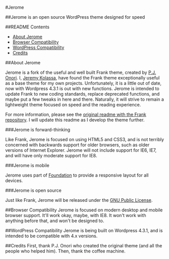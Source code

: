 #Jerome

##Jerome is an open source WordPress theme designed for speed

##README Contents
* [About Jerome](#about-Jerome)
* [Browser Compatibility](#browser-compatibility)
* [WordPress Compatibility](#wordpress-compatibility)
* [Credits](#credits)

<a name="about-Jerome"></a>
##About Jerome

Jerome is a fork of the useful and well built Frank theme, created by [P.J. Onori](http://somerandomdude.com). I, [Jeremy Kolassa](http://jdkolassa.net), have found the Frank theme exceptionally useful as a base theme for my own projects. Unfortunately, it is a little out of date, now with Wordpress 4.3.1 is out with new functions. Jerome is intended to update Frank to new coding standards, replace deprecated functions, and maybe put a few tweaks in here and there. Naturally, it will strive to remain a lightweight theme focused on speed and the reading experience.

For more information, please see the [original readme with the Frank repository](https://github.com/somerandomdude/Frank). I will update this readme as I develop the theme further.

###Jerome is forward-thinking

Like Frank, Jerome is focused on using HTML5 and CSS3, and is not terribly concerned with backwards support for older browsers, such as older versions of Internet Explorer. Jerome will not include support for IE6, IE7, and will have only moderate support for IE8. 

###Jerome is mobile

Jerome uses part of [Foundation](http://foundation.zurb.com/) to provide a responsive layout for all devices. 

###Jerome is open source

Just like Frank, Jerome will be released under the [GNU Public License](http://www.gnu.org/copyleft/gpl.html). 

<a name="browser-compatibility"></a>
##Browser Compatibility
Jerome is focused on modern desktop and mobile browser support. It'll work okay, maybe, with IE8. It won't work with anything before that, and won't be designed to.

<a name="wordpress-compatibility"></a>
##WordPress Compatibility
Jerome is being built on Wordpress 4.3.1, and is intended to be compatible with 4.x versions. 

<a name="credits"></a>
##Credits
First, thank P.J. Onori who created the original theme (and all the people who helped him). Then, thank the coffee machine. 

